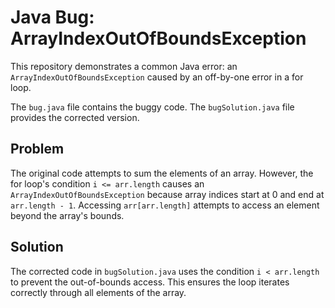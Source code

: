 # Java Bug: ArrayIndexOutOfBoundsException

This repository demonstrates a common Java error: an `ArrayIndexOutOfBoundsException` caused by an off-by-one error in a for loop.

The `bug.java` file contains the buggy code. The `bugSolution.java` file provides the corrected version.

## Problem

The original code attempts to sum the elements of an array. However, the for loop's condition `i <= arr.length` causes an `ArrayIndexOutOfBoundsException` because array indices start at 0 and end at `arr.length - 1`. Accessing `arr[arr.length]` attempts to access an element beyond the array's bounds.

## Solution

The corrected code in `bugSolution.java` uses the condition `i < arr.length` to prevent the out-of-bounds access. This ensures the loop iterates correctly through all elements of the array.